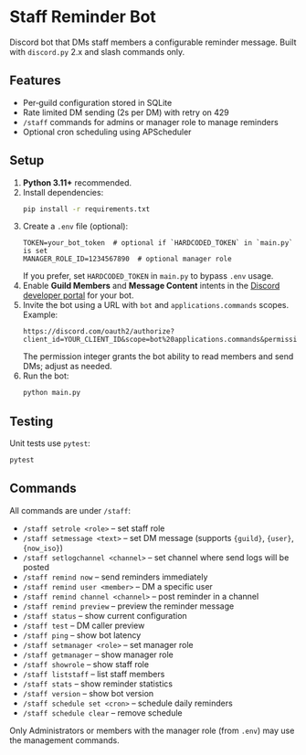 # Staff Reminder Bot

Discord bot that DMs staff members a configurable reminder message. Built with `discord.py` 2.x and slash commands only.

## Features
- Per‑guild configuration stored in SQLite
- Rate limited DM sending (2s per DM) with retry on 429
- `/staff` commands for admins or manager role to manage reminders
- Optional cron scheduling using APScheduler

## Setup
1. **Python 3.11+** recommended.
2. Install dependencies:
   ```bash
   pip install -r requirements.txt
   ```
3. Create a `.env` file (optional):
   ```env
   TOKEN=your_bot_token  # optional if `HARDCODED_TOKEN` in `main.py` is set
   MANAGER_ROLE_ID=1234567890  # optional manager role
   ```
   If you prefer, set `HARDCODED_TOKEN` in `main.py` to bypass `.env` usage.
4. Enable **Guild Members** and **Message Content** intents in the [Discord developer portal](https://discord.com/developers/applications) for your bot.
5. Invite the bot using a URL with `bot` and `applications.commands` scopes. Example:
   ```
   https://discord.com/oauth2/authorize?client_id=YOUR_CLIENT_ID&scope=bot%20applications.commands&permissions=274877908992
   ```
   The permission integer grants the bot ability to read members and send DMs; adjust as needed.
6. Run the bot:
   ```bash
   python main.py
   ```

## Testing
Unit tests use `pytest`:
```bash
pytest
```

## Commands
All commands are under `/staff`:
- `/staff setrole <role>` – set staff role
- `/staff setmessage <text>` – set DM message (supports `{guild}`, `{user}`, `{now_iso}`)
- `/staff setlogchannel <channel>` – set channel where send logs will be posted
- `/staff remind now` – send reminders immediately
- `/staff remind user <member>` – DM a specific user
- `/staff remind channel <channel>` – post reminder in a channel
- `/staff remind preview` – preview the reminder message
- `/staff status` – show current configuration
- `/staff test` – DM caller preview
- `/staff ping` – show bot latency
- `/staff setmanager <role>` – set manager role
- `/staff getmanager` – show manager role
- `/staff showrole` – show staff role
- `/staff liststaff` – list staff members
- `/staff stats` – show reminder statistics
- `/staff version` – show bot version
- `/staff schedule set <cron>` – schedule daily reminders
- `/staff schedule clear` – remove schedule

Only Administrators or members with the manager role (from `.env`) may use the management commands.
